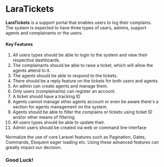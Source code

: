 # LaraTickets

**LaraTickets** is a support portal that enables users to log their complains. The system is expected to have three types of users, admins, support agents and complainants or the users.

#### Key Features

1. All users types should be able to login to the system and view their respective dashboards.
2. The complainants should be able to raise a ticket, which will allow the agents attend to it.
3. The agents should be able to respond to the tickets.
4. There should be a reply feature on the tickets for both users and agents.
5. An admin can create agents and manage them.
6. Only users (complainants) can register an account.
7. A ticket should have a tracking ID
8. Agents cannot manage other agents account or even be aware there's a section for agents management on the system.
9. Agents should be able to filter the complains or tickets using ticket ID and/or other means of filtering.
10. All users types should be able to update their.
11. Admin users should be created via web or command line interface

Normalize the use of core Laravel features such as Pagination, Gates, Commands, Eloquent eager loading etc. Using these advanced features can greatly impact our decision.

### Good Luck!
